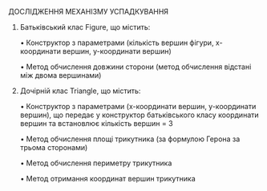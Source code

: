 ДОСЛІДЖЕННЯ МЕХАНІЗМУ УСПАДКУВАННЯ

1)	Батьківський клас Figure, що містить:

    •	Конструктор з параметрами (кількість вершин фігури, х-координати вершин, у-координати вершин)
    
    •	Метод обчислення довжини сторони (метод обчислення відстані між двома вершинами)
2)	Дочірній клас Triangle, що містить:

    •	Конструктор з параметрами (х-координати вершин, у-координати вершин), що передає у конструктор батьківського класу координати вершин та встановлює кількість вершин = 3

    •	Метод обчислення площі трикутника (за формулою Герона за трьома сторонами)

    •	Метод обчислення периметру трикутника

    •	Метод отримання координат вершин трикутника
